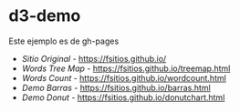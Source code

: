 # d3-demo

Este ejemplo es de gh-pages

* _Sitio Original_ -  https://fsitios.github.io/
* _Words Tree Map_ -  https://fsitios.github.io/treemap.html
* _Words Count_ -  https://fsitios.github.io/wordcount.html
* _Demo Barras_ -  https://fsitios.github.io/barras.html
* _Demo Donut_ -  https://fsitios.github.io/donutchart.html





